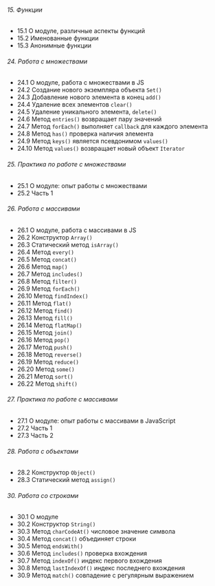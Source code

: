 ###### 15. Функции

- 15.1 О модуле, различные аспекты функций
- 15.2 Именованные функции
- 15.3 Анонимные функции

###### 24. Работа с множествами

- 24.1 О модуле, работа с множествами в JS
- 24.2 Создание нового экземпляра объекта `Set()`
- 24.3 Добавление нового элемента в конец `add()`
- 24.4 Удаление всех элементов `clear()`
- 24.5 Удаление уникального элемента, `delete()`
- 24.6 Метод `entries()` возвращает пару значений
- 24.7 Метод `forEach()` выполняет `callback` для каждого элемента
- 24.8 Метод `has()` проверка наличия элемента
- 24.9 Метод `keys()` является псевдонимом `values()`
- 24.10 Метод `values()` возвращает новый объект `Iterator`

###### 25. Практика по работе с множествами

- 25.1 О модуле: опыт работы с множествами
- 25.2 Часть 1

###### 26. Работа с массивами

- 26.1 О модуле, работа с массивами в JS
- 26.2 Конструктор `Array()`
- 26.3 Статический метод `isArray()`
- 26.4 Метод `every()`
- 26.5 Метод `concat()`
- 26.6 Метод `map()`
- 26.7 Метод `includes()`
- 26.8 Метод `filter()`
- 26.9 Метод `forEach()`
- 26.10 Метод `findIndex()`
- 26.11 Метод `flat()`
- 26.12 Метод `find()`
- 26.13 Метод `fill()`
- 26.14 Метод `flatMap()`
- 26.15 Метод `join()`
- 26.16 Метод `pop()`
- 26.17 Метод `push()`
- 26.18 Метод `reverse()`
- 26.19 Метод `reduce()`
- 26.20 Метод `some()`
- 26.21 Метод `sort()`
- 26.22 Метод `shift()`

###### 27. Практика по работе с массивами

- 27.1 О модуле: опыт работы с массивами в JavaScript
- 27.2 Часть 1
- 27.3 Часть 2

###### 28. Работа с объектами

- 28.2 Конструктор `Object()`
- 28.3 Статический метод `assign()`

###### 30. Работа со строками

- 30.1 О модуле
- 30.2 Конструктор `String()`
- 30.3 Метод `charCodeAt()` числовое значение символа
- 30.4 Метод `concat()` объединяет строки
- 30.5 Метод `endsWith()`
- 30.6 Метод `includes()` проверка вхождения
- 30.7 Метод `indexOf()` индекс первого вхождения 
- 30.8 Метод `lastIndexOf()` индекс последнего вхождения
- 30.9 Метод `match()` совпадение с регулярным выражением
